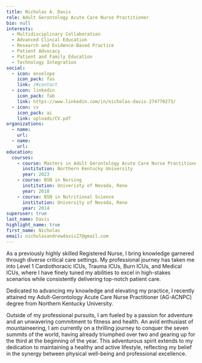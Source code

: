 ```yaml
---
title: Nicholas A. Davis
role: Adult Gerontology Acute Care Nurse Practitioner
bio: null
interests:
  - Multidisciplinary Collaboration
  - Advanced Clincal Education
  - Research and Evidence-Based Practice
  - Patient Advocacy
  - Patient and Family Education
  - Technology Integration
social:
  - icon: envelope
    icon_pack: fas
    link: /#contact
  - icon: linkedin
    icon_pack: fab
    link: https://www.linkedin.com/in/nicholas-davis-274770273/
  - icon: cv
    icon_pack: ai
    link: uploads/CV.pdf
organizations: 
  - name: 
    url: 
  - name: 
    url: 
education:
  courses:
    - course: Masters in Adult Gerontology Acute Care Nurse Practitioner (AG-ACNP)
      institution: Northern Kentucky University
      year: 2023
    - course: BSN in Nursing
      institution: Univeristy of Nevada, Reno
      year: 2018
    - course: BSN in Nutritional Science
      institution: University of Nevada, Reno
      year: 2014
superuser: true
last_name: Davis
highlight_name: true
first_name: Nicholas
email: nicholasandrewdavis27@gmail.com
---
```

As a previously highly skilled Registered Nurse, I bring knowledge garnered through diverse critical care settings. My professional journey has taken me into Level 1 Cardiothoracic ICUs, Trauma ICUs, Burn ICUs, and Medical ICUs, where I have finely tuned my abilities to excel in high-stakes scenarios while consistently delivering top-notch patient care.

Dedicated to advancing my knowledge and elevating my practice, I recently attained my Adult-Gerontology Acute Care Nurse Practitioner (AG-ACNPC) degree from Northern Kentucky University.

Outside of my professional pursuits, I am fueled by a passion for adventure and an unwavering commitment to fitness and health. An avid enthusiast of mountaineering, I am currently on a thrilling journey to conquer the seven summits of the world, having already triumphed over two and gearing up for the third at the beginning of the year. This adventurous spirit extends to my dedication to maintaining a healthy and active lifestyle, reflecting my belief in the synergy between physical well-being and professional excellence.
